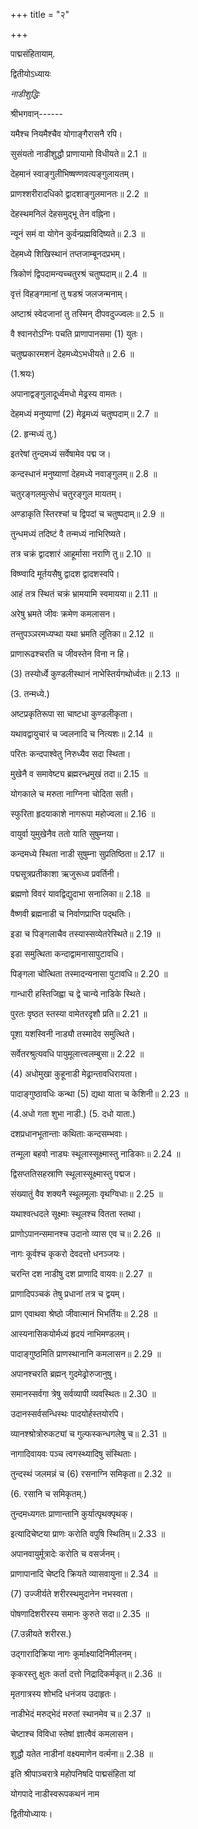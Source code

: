 +++
title = "२"

+++

पाद्मसंहितायाम्.

द्वितीयोऽध्यायः

*नाडीशुद्धिः*

श्रीभगवान्------

यमैश्च नियमैश्चैव योगाङ्गैरासनै रपि।

सुसंयतो नाडीशुद्धौ प्राणायामो विधीयते॥ 2.1 ॥

देहमानं स्वाङ्गुलीभिष्षण्णवत्यङ्गुलायतम्।

प्राणश्शरीरादधिको द्वादशाङ्गुलमानतः॥ 2.2 ॥

देहस्थमनिलं देहसमुद्भू तेन वह्निना।

न्यूनं समं वा योगेन कुर्वन्प्रह्मविदिष्यते॥ 2.3 ॥

देहमध्ये शिखिस्थानं तप्तजाम्बूनदप्रभम्।

त्रिकोणं द्विपदामन्यच्चतुरश्रं चतुष्पदाम्॥ 2.4 ॥

वृत्तं विहङ्गमानां तु षडश्रं जलजन्मनाम्।

अष्टाश्रं स्वेदजानां तु तस्मिन् दीपवदुज्ज्वलः॥ 2.5 ॥

वै श्वानरोऽग्निः पचति प्राणापानसमा (1) युतः।

चतुष्प्रकारमशनं देहमध्येऽभधीयते॥ 2.6 ॥

(1.श्रयः)

अपानाद्वङ्गुलादूर्ध्वमधो मेढ्रस्य वामतः।

देहमध्यं मनुष्याणां (2) मेढ्रमध्यं चतुष्पदाम्॥ 2.7 ॥

(2. हृन्मध्यं तु.)

इतरेषां तुन्दमध्यं सर्वेषामेव पद्म ज।

कन्दस्धानं मनुष्याणां देहमध्ये नवाङ्गुलम्॥ 2.8 ॥

चतुरङ्गलमुत्सेधं चतुरङ्गुल मायतम्।

अण्डाकृति स्तिरश्चां च द्विपदां च चतुष्पदाम्॥ 2.9 ॥

तुन्धमध्यं तदिष्टं वै तन्मध्यं नाभिरिष्यते।

तत्र चक्रं द्वादशारं आहूर्मासा नराणि तु॥ 2.10 ॥

विष्ण्वादि मूर्तयसैषु द्वादश द्वादशस्वपि।

आहं तत्र स्थितं चक्रं भ्रामयामि स्वमायया॥ 2.11 ॥

अरेषु भ्रमते जीवः क्रमेण कमलासन।

तन्तुपञ्ञरमध्यप्था यथा भ्रमति लूतिका॥ 2.12 ॥

प्राणारूढश्चरति च जीवस्तेन विना न हि।

(3) तस्योर्ध्वे कुण्डलीस्थानं नाभेस्तिर्यगथोर्ध्वतः॥ 2.13 ॥

(3. तन्मध्ये.)

अष्टप्रकृतिरूपा सा चाष्टधा कुण्डलीकृता।

यथावद्वायुचारं च ज्वलनादि च नित्यशः॥ 2.14 ॥

परितः कन्दपाश्वेतु निरुध्यैव सदा स्थिता।

मुखेनै व समावेष्ट्य ब्रह्मरन्ध्रमुखं तदा॥ 2.15 ॥

योगकाले च मरुता नाग्निना चोदिता सती।

स्फुरिता हृदयाकाशे नागरूपा महोज्वला॥ 2.16 ॥

वायुर्वा युमुखेनैव ततो याति सुषुम्नया।

कन्दमध्ये स्थिता नाडी सुषुम्ना सुप्रतिष्ठिता॥ 2.17 ॥

पद्मसूत्रप्रतीकाशा ऋजुरूध्व प्रवर्तिनी।

ब्रह्मणो विवरं यावद्विद्युदाभा सनालिका॥ 2.18 ॥

वैष्णवी ब्रह्मनाडी च निर्वाणप्राप्ति पद्थतिः।

इडा च पिङ्गलाचैव तस्यास्सव्येतरेस्थिते॥ 2.19 ॥

इडा समुत्थिता कन्दाद्वामनासापुटावधि।

पिङ्गला चोत्थिता तस्मादन्यनासा पुटावधि॥ 2.20 ॥

गान्धारी हस्तिजिह्वा च द्वे चान्ये नाडिके स्थिते।

पुरतः वृष्ठत स्तस्या वामेतरदृशौ प्रति॥ 2.21 ॥

पूशा यशस्विनी नाड्यौ तस्मादेव समुत्थिते।

सर्वेतरश्रुत्यवधि पायुमूलात्त्वलम्बुसा॥ 2.22 ॥

(4) अधोमुखा कुहूनाडी मेढ्रान्तावधिरायता।

पादाङ्गुष्ठावधिः कन्था (5) द्यथा याता च केशिनी॥ 2.23 ॥

(4.अधो गता शुभा नाडी.) (5. दधो याता.)

दशप्रधानभूतान्ताः कथिताः कन्दसम्भवाः।

तन्मूला बहवो नाड्यः स्थूलास्सूक्ष्मास्तु नाडिकाः॥ 2.24 ॥

द्विसप्ततिसहस्राणि स्थूलास्सूक्ष्मास्तु पद्मज।

संख्यातुं वैव शक्यनै स्थूलमूलाः वृथग्विधाः॥ 2.25 ॥

यथाश्वत्धदले सूक्ष्माः स्थूलश्च वितता स्तथा।

प्राणोऽपानन्समानश्च उदानो व्यास एव च॥ 2.26 ॥

नागः कूर्वश्च कृकरो देवदत्तो धनञ्जयः।

चरन्ति दश नाडीषु दश प्राणादि वायवः॥ 2.27 ॥

प्राणादिपञ्चकं तेषु प्रधानां तत्र च द्वयम्।

प्राण एवाथवा श्रेष्ठो जीवात्मानं भिभर्तियः॥ 2.28 ॥

आस्यनासिकयोर्मध्यं हृदयं नाभिमण्‍डलम्।

पादाङ्गुष्ठमिति प्राणस्थानानि कमलासन॥ 2.29 ॥

अपानश्चरति ब्रह्मन् गुदमेढ्रोरुजानुषु।

समानस्सर्वगा त्रेषु सर्वव्यापी व्यवस्थितः॥ 2.30 ॥

उदानस्सर्वसन्धिस्थः पादयोर्हस्तयोरपि।

व्यानश्श्रोत्रोरुकट्यां च गुल्फस्कन्धगलेषु च॥ 2.31 ॥

नागादिवायवः पञ्च त्वगस्थ्यादिषु संस्थिताः।

तुन्दस्थं जलमन्नं च (6) रसनाग्नि समिकृता॥ 2.32 ॥

(6. रसानि च समिकृतम्.)

तुन्दमध्यगतः प्राणान्तानि कुर्यात्पृथक्पृथक्।

इत्यादिचेष्टया प्राणः करोति वपुषि स्थितिम्॥ 2.33 ॥

अपानवायुर्मूत्रादेः करोति च वसर्जनम्।

प्राणापानादि चेष्टदि क्रियते व्यासवायुना॥ 2.34 ॥

(7) उज्जीर्यते शरीरस्थमुदानेन नभस्वता।

पोषणादिशरीरस्य समानः कुरुते सदा॥ 2.35 ॥

(7.उन्नीयते शरीरस.)

उद्गारादिक्रिया नागः कूर्माक्ष्यादिनिमीलनम्।

कृकरस्तु क्षुतः कर्ता दत्तो निद्रादिकर्मकृत्॥ 2.36 ॥

मृतगात्रस्य शोभदि धनंजय उदाहृतः।

नाडीभेदं मरुद्भेदं मरुतां स्थानमेव च॥ 2.37 ॥

चेष्टाश्च विविधा स्तेषां ज्ञात्वैवं कमलासन।

शुद्धौ यतेत नाडीनां वक्ष्यमाणेन वर्त्मना॥ 2.38 ॥

इति श्रीपाञ्चरात्रे महोपनिषदि पाद्मसंहिता यां

योगपादे नाडीस्वरूपकथनं नाम

द्वितीयोध्यायः।
